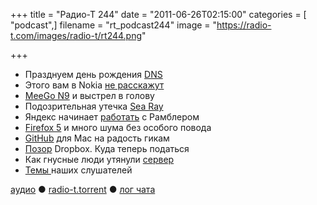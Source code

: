 +++
title = "Радио-Т 244"
date = "2011-06-26T02:15:00"
categories = [ "podcast",]
filename = "rt_podcast244"
image = "https://radio-t.com/images/radio-t/rt244.png"

+++

- Празднуем день рождения [DNS](http://habrahabr.ru/company/skydns/blog/122585/)
- Этого вам в Nokia [не расскажут](http://www.mobile-review.com/articles/2011/nokia-n9-meego.shtml)
- [MeeGo N9](http://arstechnica.com/gadgets/news/2011/06/nokias-new-meego-based-n9-is-set-up-for-failure.ars) и выстрел в голову
- Подозрительная утечка [Sea Ray](http://www.engadget.com/2011/06/23/nokias-first-windows-phone-images-and-video/)
- Яндекс начинает [работать](http://company.yandex.ru/news/press_releases/2011/0623/index.xml) с Рамблером
- [Firefox 5](http://www.engadget.com/2011/06/21/firefox-5-is-officially-released-how-are-you-liking-it/) и много шума без особого повода
- [GitHub](https://github.com/blog/878-announcing-github-for-mac) для Mac на радость гикам
- [Позор](http://blog.dropbox.com/?p=821) Dropbox. Куда теперь податься
- Как гнусные люди утянули [сервер](http://blog.instapaper.com/post/6830514157)
- [Темы ](http://new.radio-t.com/2011/06/242_22.html)наших слушателей

[аудио](http://archive.rucast.net/radio-t/media/rt_podcast244.mp3) ● [radio-t.torrent](http://www.radio-t.com/torrents/rt_podcast244.mp3.torrent) ● [лог чата](http://chat.radio-t.com/logs/radio-t-244.html)<audio src="http://archive.rucast.net/radio-t/media/rt_podcast244.mp3" preload="none"></audio>